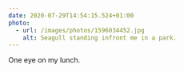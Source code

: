 ```yaml
---
date: 2020-07-29T14:54:15.524+01:00
photo:
  - url: /images/photos/1596034452.jpg
    alt: Seagull standing infront me in a park.
---
```

One eye on my lunch.
